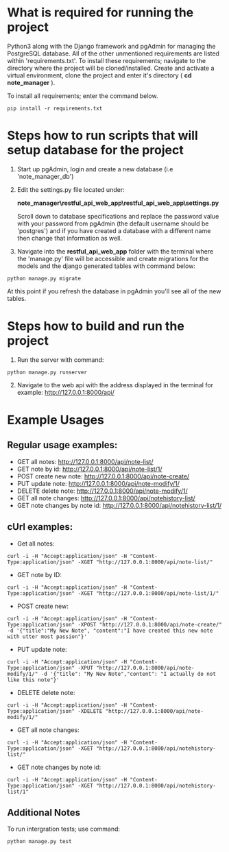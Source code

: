 # What is required for running the project
Python3 along with the Django framework and pgAdmin for managing the PostgreSQL database. All of the other unmentioned requirements are listed within 'requirements.txt'. To install these requirements; navigate to the directory where the project will be cloned/installed. Create and activate a virtual environment, clone the project and enter it's directory ( **cd note_manager** ).

To install all requirements; enter the command below.
```
pip install -r requirements.txt
```
# Steps how to run scripts that will setup database for the project
1.  Start up pgAdmin, login and create a new database (i.e 'note_manager_db') 

2.  Edit the settings.py file located under: 
    
    **note_manager\restful_api_web_app\restful_api_web_app\settings.py**
    
    Scroll down to database specifications and replace the password value with your password from pgAdmin (the default username should be 'postgres') and if you have created a database with a different name then change that information as well.

3.  Navigate into the **restful_api_web_app** folder with the terminal where the 'manage.py' file will be accessible and create migrations for the models and the django generated tables with command below:
```
python manage.py migrate
```
At this point if you refresh the database in pgAdmin you'll see all of the new tables.

# Steps how to build and run the project
1.  Run the server with command:
```
python manage.py runserver
```
2.  Navigate to the web api with the address displayed in the terminal for example:
    http://127.0.0.1:8000/api/

# Example Usages
## Regular usage examples:
- GET all notes:    http://127.0.0.1:8000/api/note-list/
- GET note by id:   http://127.0.0.1:8000/api/note-list/1/
- POST create new note: http://127.0.0.1:8000/api/note-create/
- PUT update note:  http://127.0.0.1:8000/api/note-modify/1/
- DELETE delete note:   http://127.0.0.1:8000/api/note-modify/1/
- GET all note changes: http://127.0.0.1:8000/api/notehistory-list/
- GET note changes by note id:  http://127.0.0.1:8000/api/notehistory-list/1/

## cUrl examples:
- Get all notes:
```
curl -i -H "Accept:application/json" -H "Content-Type:application/json" -XGET "http://127.0.0.1:8000/api/note-list/"
```
- GET note by ID:
```
curl -i -H "Accept:application/json" -H "Content-Type:application/json" -XGET "http://127.0.0.1:8000/api/note-list/1/"
```
- POST create new:
```
curl -i -H "Accept:application/json" -H "Content-Type:application/json" -XPOST "http://127.0.0.1:8000/api/note-create/" -d '{"title":"My New Note", "content":"I have created this new note with utter most passion"}'
```
- PUT update note:
```
curl -i -H "Accept:application/json" -H "Content-Type:application/json" -XPUT "http://127.0.0.1:8000/api/note-modify/1/" -d '{"title": "My New Note","content": "I actually do not like this note"}'
```
- DELETE delete note:
```
curl -i -H "Accept:application/json" -H "Content-Type:application/json" -XDELETE "http://127.0.0.1:8000/api/note-modify/1/"
```
- GET all note changes:
```
curl -i -H "Accept:application/json" -H "Content-Type:application/json" -XGET "http://127.0.0.1:8000/api/notehistory-list/"
```
- GET note changes by note id:
```
curl -i -H "Accept:application/json" -H "Content-Type:application/json" -XGET "http://127.0.0.1:8000/api/notehistory-list/1"
```
## Additional Notes
To run intergration tests; use command:
```
python manage.py test
```
